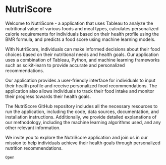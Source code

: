 # NutriScore
Welcome to NutriScore - a application that uses Tableau to analyze the nutritional value of various foods and meal types, calculates personalized calorie requirements for individuals based on their health profile using the BMR formula, and predicts a food score using machine learning models.

With NutriScore, individuals can make informed decisions about their food choices based on their nutritional needs and health goals. Our application uses a combination of Tableau, Python, and machine learning frameworks such as scikit-learn to provide accurate and personalized recommendations.

Our application provides a user-friendly interface for individuals to input their health profile and receive personalized food recommendations. The application also allows individuals to track their food intake and monitor their progress towards their health goals.

The NutriScore GitHub repository includes all the necessary resources to run the application, including the code, data sources, documentation, and installation instructions. Additionally, we provide detailed explanations of our methodology, including the machine learning algorithms used, and any other relevant information.

We invite you to explore the NutriScore application and join us in our mission to help individuals achieve their health goals through personalized nutrition recommendations.


```
Open
```
